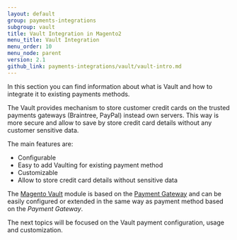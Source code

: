 ```yaml
---
layout: default
group: payments-integrations
subgroup: vault
title: Vault Integration in Magento2
menu_title: Vault Integration
menu_order: 10
menu_node: parent
version: 2.1
github_link: payments-integrations/vault/vault-intro.md
---
```


In this section you can find information about what is Vault and how to integrate it to existing payments methods.

The Vault provides mechanism to store customer credit cards on the trusted payments gateways (Braintree, PayPal) instead own servers.
This way is more secure and allow to save by store credit card details without any customer sensitive data.

The main features are:

* Configurable
* Easy to add Vaulting for existing payment method
* Customizable
* Allow to store credit card details without sensitive data

The [Magento Vault]({{site.mage2100url}}app/code/Magento/Vault) module is based on the [Payment Gateway]({{site.gdeurl}}payments-integrations/bk-payments-integrations.html) and
can be easily configured or extended in the same way as payment method based on the _Payment Gateway_.

The next topics will be focused on the Vault payment configuration, usage and customization.